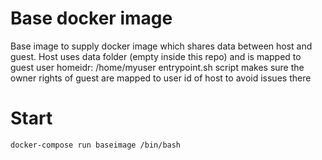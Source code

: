 # Base docker image

Base image to supply docker image which shares data between host and guest.
Host uses data folder (empty inside this repo) and is mapped to guest user homeidr: /home/myuser
entrypoint.sh script makes sure the owner rights of guest are mapped to user id of host to avoid issues there

# Start
```docker-compose run baseimage /bin/bash```
